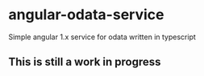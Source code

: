# angular-odata-service
Simple angular 1.x service for odata written in typescript

## This is still a work in progress
